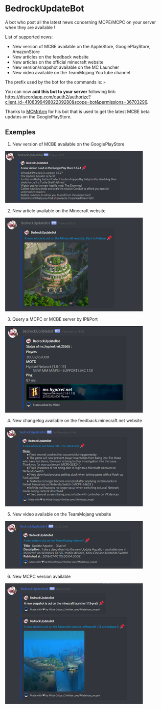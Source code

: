 # BedrockUpdateBot
A bot who post all the latest news concerning MCPE/MCPC on your server when they are available !

List of supported news:
  - New version of MCBE available on the AppleStore, GooglePlayStore, AmazonStore
  - New articles on the feedback website
  - New articles on the official minecraft website
  - New version/snapshot available on the MC Launcher
  - New video available on the TeamMojang YouTube channel
  
  The prefix used by the bot for the commands is: ```>``` 
  
 You can now **add this bot to your server** following link: https://discordapp.com/oauth2/authorize?client_id=410839949802209280&scope=bot&permissions=36703296.
 
 Thanks to [MCMrArm](https://github.com/MCMrARM) for his bot that is used to get the latest MCBE beta updates on the GooglePlayStore.
 
 ## Exemples
 
 1) New version of MCBE available on the GooglePlayStore
 <img src="https://github.com/MisteFr/BedrockUpdateBot/raw/master/img/exemple1.png" width="450">
 
 2) New article available on the Minecraft website
 <img src="https://github.com/MisteFr/BedrockUpdateBot/raw/master/img/exemple2.png" width="450">
 
 3) Query a MCPC or MCBE server by IP&Port
 <img src="https://github.com/MisteFr/BedrockUpdateBot/raw/master/img/exemple3.png" width="450">
 
 4) New changelog available on the feedback.minecraft.net website
 <img src="https://github.com/MisteFr/BedrockUpdateBot/raw/master/img/exemple4.png" width="450">
 
 5) New video available on the TeamMojang website
 <img src="https://github.com/MisteFr/BedrockUpdateBot/raw/master/img/exemple5.png" width="450">
 
 6) New MCPC version available
 <img src="https://github.com/MisteFr/BedrockUpdateBot/raw/master/img/exemple6.png" width="450">

